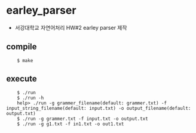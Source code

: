 # earley_parser
- 서강대학교 자연어처리 HW#2 earley parser 제작

## compile

```
    $ make
```

## execute

```
    $ ./run
    $ ./run -h
    help> ./run -g grammer_filename(default: grammer.txt) -f input_string_filename(default: input.txt) -o output_filename(default: output.txt)
    $ ./run -g grammer.txt -f input.txt -o output.txt
    $ ./run -g g1.txt -f in1.txt -o out1.txt
```

